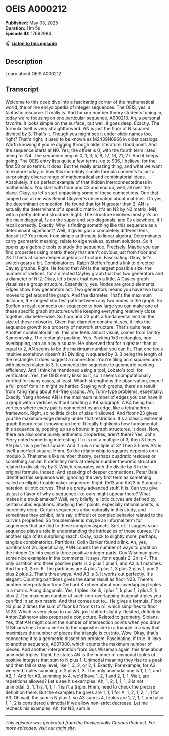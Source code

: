 # OEIS A000212

**Published:** May 03, 2025  
**Duration:** 11m 5s  
**Episode ID:** 17692984

🎧 **[Listen to this episode](https://intellectuallycurious.buzzsprout.com/2529712/episodes/17692984-oeis-a000212)**

## Description

Learn about OEIS A000212

## Transcript

Welcome to this deep dive into a fascinating corner of the mathematical world, the online encyclopedia of integer sequences. The OEIS, yes, a fantastic resource. It really is. And for our number theory students tuning in, today we're focusing on one particular sequence, A000213. Ah, a personal favorite. It looks simple on the surface, but well, it goes deep. Exactly. The formula itself is very straightforward. AN is just the floor of N squared divided by 3. That's it. Though you might see it under older names too, right? That's right. It used to be known as M2439N0966 in older catalogs. Worth knowing if you're digging through older literature. Good point. And the sequence starts at N0. Yes, the offset is 0, with the fourth term listed being for N4. The sequence begins 0, 1, 3, 5, 8, 12, 16, 21, 27. And it keeps going. The OEIS entry lists quite a few terms, up to 936, I believe, for the first 50 or so terms. It does. But the really amazing thing, and what we want to explore today, is how this incredibly simple formula connects to just a surprisingly diverse range of mathematical and combinatorial ideas. Absolutely. It's a perfect example of that hidden interconnectedness in mathematics. You start with floor and 23 and end up, well, all over the place. Okay, so let's start unpacking some of these connections. One that jumped out at me was Benoit Cloyder's observation about matrices. Oh yes, the determinant connection. He found that for N greater than 2, AN is actually the determinant of a specific matrix. It's an N2 by N2 matrix, MN, with a pretty defined structure. Right. The structure involves mostly 2s on the main diagonal, 1s on the super and sub diagonals, and 0s elsewhere, if I recall correctly. Exactly. Why is finding something like this sequence as a determinant significant? Well, it gives you a completely different lens, doesn't it? You move from simple arithmetic to linear algebra. Determinants carry geometric meaning, relate to eigenvalues, system solutions. So it opens up algebraic tools to study the sequence. Precisely. Maybe you can find properties using matrix theory that aren't obvious just from floor and 23. It hints at some deeper algebraic structure. Fascinating. Okay, let's switch gears a bit. Combinatorics. Ralph Steffen found a link to directed Cayley graphs. Right. He found that AN is the largest possible size, the number of vertices, for a directed Cayley graph that has two generators and a diameter of N-2. Okay, let's break that down a little. A Cayley graph visualizes a group structure. Essentially, yes. Nodes are group elements. Edges show how generators act. Two generators means you have two basic moves to get around the graph. And the diameter. That's the maximum distance, the longest shortest path between any two nodes in the graph. So Steffen's result connects our sequence to how large you can make one of these specific graph structures while keeping everything relatively close together, diameter-wise. So floor and 23 puts a fundamental limit on the size of these networks. Given that diameter constraint, yes, it links the sequence growth to a property of network structure. That's quite neat. Another combinatorial link, this one feels almost visual, comes from Dmitry Kamenevsky. The rectangle packing. Yes. Packing 1x3 rectangles, non-overlapping, into an n by n square. He observed that for n greater than or equal to 2, AN seems to be the maximum number you can fit. That one feels intuitive somehow, doesn't it? Dividing n squared by 3. 3 being the length of the rectangle. It does suggest a connection. You're tiling an n squared area with pieces related to 3. It connects the sequence to geometric packing efficiency. And I think he mentioned using a tool, Lobato's tool, for verification. Yes, the OEIS entry links to it, so it seems computationally verified for many cases, at least. Which strengthens the observation, even if a full proof for all n might be harder. Staying with graphs, there's a result from Yang Yang about K4-free graphs. Ah, Turin-type problems, essentially. Exactly. Yang showed AN is the maximum number of edges you can have in a graph with n vertices without creating a K4 subgraph. A K4 being four vertices where every pair is connected by an edge, like a tetrahedron framework. Right, so no little clicks of size 4 allowed. And floor n23 gives you the maximum edge density under that restriction. It's a classic extremal graph theory result showing up here. It really highlights how fundamental this sequence is, popping up as a bound in graph structures. It does. Now, there are also some purely arithmetic properties, aren't there? Yes, John Perry noted something interesting. If n is not a multiple of 3, then 3 times AN plus 1 is a perfect square. And if n is a multiple of 3? Then 3 times AN is itself a perfect square. Hmm. So the relationship to squares depends on n modulo 3. That smells like number theory, perhaps quadratic residues or something similar. It definitely hints at deeper number theoretic structure related to divisibility by 3. Which resonates with the divide by 3 in the original formula. Indeed. And speaking of deeper connections, Peter Bala identified this sequence well, ignoring the very first term as something called an elliptic troublemaker sequence. Right, Rn13 and Rn23 in Stangia's notation, elliptic curves. That's a pretty advanced stuff. It is. Can you give us just a flavor of why a sequence like ours might appear there? What makes it a troublemaker? Well, very briefly, elliptic curves are defined by certain cubic equations. Studying their points, especially rational points, is incredibly deep. Certain sequences arise naturally in this study, and sometimes they exhibit, let's say, difficult or complex behavior related to the curve's properties. So troublemaker is maybe an informal term for sequences that are tied to these complex aspects. Sort of. It suggests our sequence plays a role in understanding the intricacies of those curves. It's another sign of its surprising reach. Okay, back to slightly more, perhaps, tangible combinatorics. Partitions. Colin Barker found a link. Ah, yes, partitions of 2n. Specifically, ANN counts the number of ways to partition the integer 2n into exactly three positive integer parts. Gus Wiseman gives some nice examples in the comments. It says, for n equals 2, 2n is 4. The only partition into three positive parts is 2 plus 1 plus 1, and A2 is 1 matches. And for n3, 2n is 6. The partitions are 4 plus 1 plus 1, 3 plus 2 plus 1, and 2 plus 2 plus 2. That's three ways. And A3 is 3. It works out perfectly. It's elegant. Counting partitions gives the same result as floor N23. There's another interpretation from Gerhard Kirchner about non-overlapping triples in a matrix. Along diagonals. Yes, triples like ik, i plus 1, k plus 1, i plus 2, k plus 2. The maximum number of such non-overlapping diagonal triples you can find in an nxn matrix. And that comes out to... He gives a formula. Floor N3 plus 2 times the sum of floor k3 from k1 to n1, which simplifies to floor N123. Which is very close to our AN, just shifted slightly. Related, definitely. Anton Zakharov also proposed a conjecture. Related to geometry. Sibians. Yes, that AN might count the number of intersection points when you draw N Sibians lines from a vertex to the opposite side in a triangle in a way that maximizes the number of pieces the triangle is cut into. Wow. Okay, that's connecting it to a geometric dissection problem. Fascinating, if true. It links to another sequence, A007980, which counts the maximum number of pieces. And another interpretation from Gus Wiseman again, this time about unimodal triples. Right, he states AN is the number of unimodal triples of positive integers that sum to N plus 1. Unimodal meaning they rise to a peak and then fall or stay level, like 1, 3, 2, or 2, 1. Exactly. For example, for A2, we need triples summing to 2 plus 1, 3. The only unimodal one is 1, 1, 1, and A2, 1. And for A3, summing to 4, we'd have 1, 2, 1 and 2, 1, 1. Wait, are repetitions allowed? Let's see his examples. Ah, 1, 2, 1, 1, 1, 2 is not unimodal, 2, 1, 1 is, 1, 1, 1, 1 isn't a triple. Hmm, need to check the precise definition there. But the examples he gives are 1, 1, 1 for A, 1, 2, 1, 2, 1, 1 for A3. Oh wait, the sum is N plus 1, so A3 sum is 4, triples are 1, 2, 1, 1, and also 1, 1, 2 is considered unimodal if we allow non-strict decrease. Let me recheck his examples. Ah, for N3, sum is

---
*This episode was generated from the Intellectually Curious Podcast. For more episodes, visit our [main site](https://intellectuallycurious.buzzsprout.com).*
